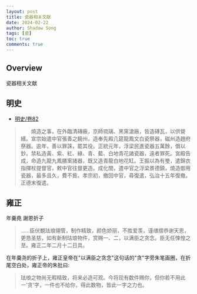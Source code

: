 ```yaml
---
layout: post
title: 瓷器相关文献
date: 2024-02-22
author: Shadow Song
tags: [瓷]
toc: true
comments: true
---
```


## Overview

瓷器相关文献

## 明史

- [明史/卷82](https://zh.wikisource.org/wiki/%E6%98%8E%E5%8F%B2/%E5%8D%B782)

> 　　燒造之事，在外臨清磚廠，京師琉璃、黑窯滄廠，皆造磚瓦，以供營繕。宣宗始遣中官張善之饒州，造奉先殿几筵龍鳳文白瓷祭器，磁州造趙府祭器。逾年，善以罪誅，罷其役。正統元年，浮梁民進瓷器五萬餘，償以鈔。禁私造黃、紫、紅、綠、青、藍、白地青花諸瓷器，違者罪死。宮殿告成，命造九龍九鳳膳案諸器，既又造青龍白地花缸。王振以為有璺，遣錦衣指揮杖提督官，敕中官往督更造。成化間，遣中官之浮梁景德鎮，燒造御用瓷器，最多且久，費不貲。孝宗初，撤回中官，尋復遣，弘治十五年復撤。正德末復遣。


## 雍正

年羹堯 謝恩折子

> ……臣伏覩珐琅翎管，制作精致，颜色娇丽，不胜爱羡，谨缮摺恭谢天恩，更恳圣慈，如有新制珐琅物件，赏赐一、二，以满臣之贪念。臣无任悚惶之至。雍正二年二月十二日具。

在年羹尧的折子上，雍正皇帝在"以满臣之贪念"这句话的"贪"字旁朱笔画圈，在折尾空白处，雍正帝的朱批曰:

> 珐琅之物尚无暇精致，将来必造可观。今将现有数件赐你，但你若不用此一'贪'字，一件也不给你，得此数物，皆此一字之力也。